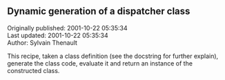 ## Dynamic generation of a dispatcher class  
Originally published: 2001-10-22 05:35:34  
Last updated: 2001-10-22 05:35:34  
Author: Sylvain Thenault  
  
This recipe, taken a class definition (see the docstring for further explain),
generate the class code, evaluate it and return an instance of the constructed
class.